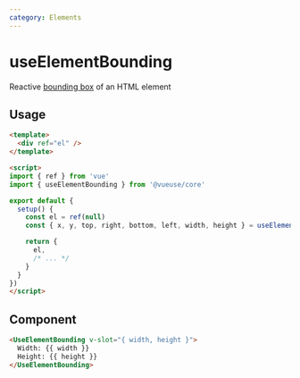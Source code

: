 ```yaml
---
category: Elements
---
```


# useElementBounding

Reactive [bounding box](https://developer.mozilla.org/en-US/docs/Web/API/Element/getBoundingClientRect) of an HTML element

## Usage

```html
<template>
  <div ref="el" />
</template>

<script>
import { ref } from 'vue'
import { useElementBounding } from '@vueuse/core'

export default {
  setup() {
    const el = ref(null)
    const { x, y, top, right, bottom, left, width, height } = useElementBounding(el)

    return {
      el,
      /* ... */
    }
  }
})
</script>
```

## Component

```html
<UseElementBounding v-slot="{ width, height }">
  Width: {{ width }}
  Height: {{ height }}
</UseElementBounding>
```

<LearnMoreComponents />
